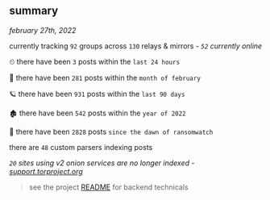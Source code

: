 
## summary
_february 27th, 2022_

currently tracking `92` groups across `130` relays & mirrors - _`52` currently online_

⏲ there have been `3` posts within the `last 24 hours`

🦈 there have been `281` posts within the `month of february`

🪐 there have been `931` posts within the `last 90 days`

🏚 there have been `542` posts within the `year of 2022`

🦕 there have been `2828` posts `since the dawn of ransomwatch`

there are `48` custom parsers indexing posts

_`20` sites using v2 onion services are no longer indexed - [support.torproject.org](https://support.torproject.org/onionservices/v2-deprecation/)_

> see the project [README](https://github.com/thetanz/ransomwatch#ransomwatch--) for backend technicals
